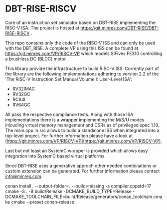 # DBT-RISE-RISCV
Core of an instruction set simulator based on DBT-RISE implementing the RISC-V ISA. The project is hosted at https://git.minres.com/DBT-RISE/DBT-RISE-RISCV .

This repo contains only the code of the RISC-V ISS and can only be used with the DBT_RISE. A complete VP using this ISS can be found at https://git.minres.com/VP/RISCV-VP which models SiFives FE310 controlling a brushless DC (BLDC) motor.

This library provide the infrastructure to build RISC-V ISS. Currently part of the library are the following implementations adhering to version 2.2 of the 'The RISC-V Instruction Set Manual Volume I: User-Level ISA':

* RV32IMAC
* RV32GC
* RC64I
* RV64GC

All pass the respective compliance tests. Along with those ISA implementations there is a wrapper implementing the M/S/U modes inlcuding virtual memory management and CSRs as of privileged spec 1.10. The main.cpp in src allows to build a standalone ISS when integrated into a top-level project. For further information please have a look at [https://git.minres.com/VP/RISCV-VP](https://git.minres.com/VP/RISCV-VP).

Last but not least an SystemC wrapper is provided which allows easy integration into SystemC based virtual platforms.

Since DBT-RISE uses a generative approch other needed combinations or custom extension can be generated. For further information please contact [info@minres.com](mailto:info@minres.com).


conan install . --output-folder=. --build=missing -s compiler.cppstd=17
cmake -S . -B build/Release -DCMAKE_BUILD_TYPE=Release -DCMAKE_TOOLCHAIN_FILE=build/Release/generators/conan_toolchain.cmake
cmake --preset conan-release
 